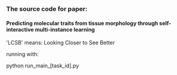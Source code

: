 ### The source code for paper:

#### Predicting molecular traits from tissue morphology through self-interactive multi-instance learning

'LCSB' means: Looking Closer to See Better

running with:

python run_main_[task_id].py
